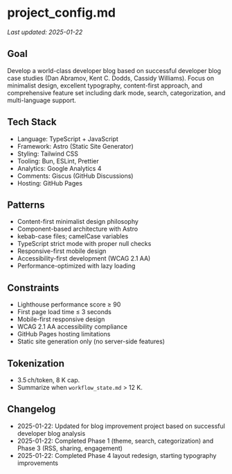 # project_config.md
_Last updated: 2025-01-22_

## Goal  
Develop a world-class developer blog based on successful developer blog case studies (Dan Abramov, Kent C. Dodds, Cassidy Williams). Focus on minimalist design, excellent typography, content-first approach, and comprehensive feature set including dark mode, search, categorization, and multi-language support.

## Tech Stack  
- Language: TypeScript + JavaScript
- Framework: Astro (Static Site Generator)
- Styling: Tailwind CSS
- Tooling: Bun, ESLint, Prettier
- Analytics: Google Analytics 4
- Comments: Giscus (GitHub Discussions)
- Hosting: GitHub Pages

## Patterns  
- Content-first minimalist design philosophy
- Component-based architecture with Astro
- kebab-case files; camelCase variables
- TypeScript strict mode with proper null checks
- Responsive-first mobile design
- Accessibility-first development (WCAG 2.1 AA)
- Performance-optimized with lazy loading

## Constraints  
- Lighthouse performance score ≥ 90
- First page load time ≤ 3 seconds
- Mobile-first responsive design
- WCAG 2.1 AA accessibility compliance
- GitHub Pages hosting limitations
- Static site generation only (no server-side features)

## Tokenization  
- 3.5 ch/token, 8 K cap.  
- Summarize when `workflow_state.md` > 12 K.

## Changelog
- 2025-01-22: Updated for blog improvement project based on successful developer blog analysis
- 2025-01-22: Completed Phase 1 (theme, search, categorization) and Phase 3 (RSS, sharing, engagement) 
- 2025-01-22: Completed Phase 4 layout redesign, starting typography improvements
